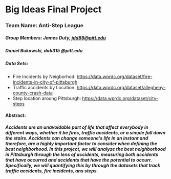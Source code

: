 # Big Ideas Final Project
### Team Name: Anti-Step League
##### Group Members: James Duty, jdd89@pitt.edu
#####                Daniel Bukowski, dab315 @pitt.edu
##### Data Sets:
* Fire Incidents by Neigborhod: https://data.wprdc.org/dataset/fire-incidents-in-city-of-pittsburgh
* Traffic accidents by Location: https://data.wprdc.org/dataset/allegheny-county-crash-data
* Step location aroung Pittsburgh: https://data.wprdc.org/dataset/city-steps
#### Abstract:
##### Accidents are an unavoidable part of life that affect everybody in different ways, whether it be fires, traffic accidents, or a simple fall down the stairs. Accidents can change someone's life in an instant and therefore, are a highly important factor to consider when defining the best neighborhood. In this project, we will analyze the best neighborhood in Pittsburgh through the lens of accidents, measuring both accidents that have occurred and accidents that have the potential to occurr. Specifically, we will quantifying this by through the datasets  that track traffic accidents, fire incidents, ans steps.
